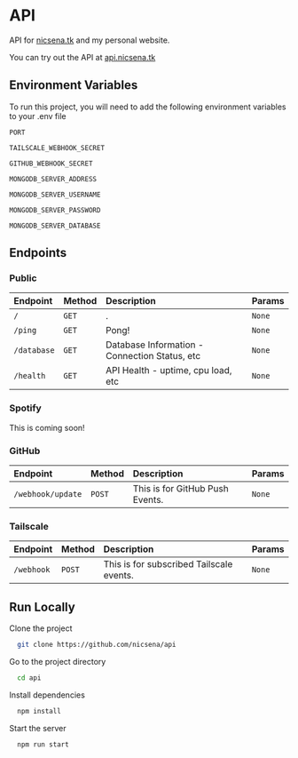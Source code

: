 
# API

API for [nicsena.tk](nicsena.tk) and my personal website.

You can try out the API at [api.nicsena.tk](api.nicsena.tk/)


## Environment Variables

To run this project, you will need to add the following environment variables to your .env file

`PORT`

`TAILSCALE_WEBHOOK_SECRET`

`GITHUB_WEBHOOK_SECRET` 

`MONGODB_SERVER_ADDRESS`

`MONGODB_SERVER_USERNAME`

`MONGODB_SERVER_PASSWORD`

`MONGODB_SERVER_DATABASE`

## Endpoints

### Public

| Endpoint  | Method     | Description                | Params |
| :-------- | :------- | :------------------------- | :------- |
| `/` | `GET` | . | `None` |
| `/ping` | `GET` | Pong! | `None` |
| `/database` | `GET` | Database Information - Connection Status, etc | `None`
| `/health` | `GET` | API Health - uptime, cpu load, etc | `None` |

### Spotify
This is coming soon!

### GitHub

| Endpoint  | Method     | Description                |  Params |
| :-------- | :------- | :------------------------- | :------- |
| `/webhook/update` | `POST` | This is for GitHub Push Events. | `None` |

### Tailscale

| Endpoint  | Method     | Description                |  Params |
| :-------- | :------- | :------------------------- | :------- |
| `/webhook` | `POST` | This is for subscribed Tailscale events. | `None` |

## Run Locally

Clone the project

```bash
  git clone https://github.com/nicsena/api
```

Go to the project directory

```bash
  cd api
```

Install dependencies

```bash
  npm install
```

Start the server

```bash
  npm run start
```

